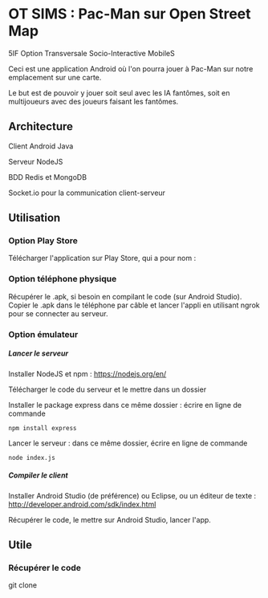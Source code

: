 # OT SIMS : Pac-Man sur Open Street Map
5IF Option Transversale Socio-Interactive MobileS

Ceci est une application Android où l'on pourra jouer à Pac-Man sur notre emplacement sur une carte.

Le but est de pouvoir y jouer soit seul avec les IA fantômes, soit en multijoueurs avec des joueurs faisant les fantômes.

## Architecture
Client Android Java

Serveur NodeJS

BDD Redis et MongoDB

Socket.io pour la communication client-serveur
 
## Utilisation
### Option Play Store
Télécharger l'application sur Play Store, qui a pour nom :

### Option téléphone physique
Récupérer le .apk, si besoin en compilant le code (sur Android Studio). Copier le .apk dans le téléphone par câble et lancer l'appli en utilisant ngrok pour se connecter au serveur.

### Option émulateur
##### Lancer le serveur 
Installer NodeJS et npm : https://nodejs.org/en/

Télécharger le code du serveur et le mettre dans un dossier

Installer le package express dans ce même dossier : écrire en ligne de commande

	npm install express

Lancer le serveur : dans ce même dossier, écrire en ligne de commande

	node index.js

##### Compiler le client
Installer Android Studio (de préférence) ou Eclipse, ou un éditeur de texte : http://developer.android.com/sdk/index.html

Récupérer le code, le mettre sur Android Studio, lancer l'app.

## Utile
### Récupérer le code
git clone


